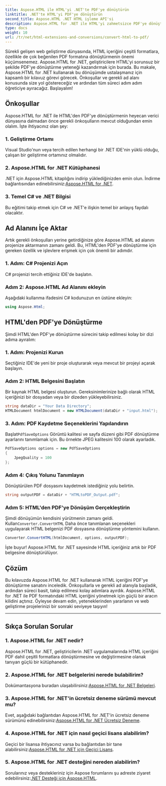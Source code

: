 ```yaml
---
title: Aspose.HTML ile HTML'yi .NET'te PDF'ye dönüştürün
linktitle: .NET'te HTML'yi PDF'ye dönüştürün
second_title: Aspose.HTML .NET HTML işleme API'si
description: Aspose.HTML for .NET ile HTML'yi zahmetsizce PDF'ye dönüştürün. Adım adım kılavuzumuzu takip edin ve HTML'den PDF'ye dönüştürmenin gücünü açığa çıkarın.
type: docs
weight: 10
url: /tr/net/html-extensions-and-conversions/convert-html-to-pdf/
---
```


Sürekli gelişen web geliştirme dünyasında, HTML içeriğini çeşitli formatlara, özellikle de çok beğenilen PDF formatına dönüştürmenin önemi küçümsenemez. Aspose.HTML for .NET, geliştiricilere HTML'yi sorunsuz bir şekilde PDF'ye dönüştürme yeteneği kazandırmak için burada. Bu makale, Aspose.HTML for .NET kullanarak bu dönüşümde ustalaşmanız için kapsamlı bir kılavuz görevi görecek. Önkoşullar ve gerekli ad alanı konusunda size yol göstereceğiz ve ardından tüm süreci adım adım öğreticiye ayıracağız. Başlayalım!

## Önkoşullar

Aspose.HTML for .NET ile HTML'den PDF'ye dönüştürmenin heyecan verici dünyasına dalmadan önce gerekli önkoşulların mevcut olduğundan emin olalım. İşte ihtiyacınız olan şey:

### 1. Geliştirme Ortamı

Visual Studio'nun veya tercih edilen herhangi bir .NET IDE'nin yüklü olduğu, çalışan bir geliştirme ortamınız olmalıdır.

### 2. Aspose.HTML for .NET Kütüphanesi

.NET için Aspose.HTML kitaplığını indirip yüklediğinizden emin olun. İndirme bağlantısından edinebilirsiniz:[Aspose.HTML for .NET](https://releases.aspose.com/html/net/).

### 3. Temel C# ve .NET Bilgisi

Bu eğitimi takip etmek için C# ve .NET'e ilişkin temel bir anlayış faydalı olacaktır.

## Ad Alanını İçe Aktar

Artık gerekli önkoşulları yerine getirdiğinize göre Aspose.HTML ad alanını projenize aktarmanın zamanı geldi. Bu, HTML'den PDF'ye dönüştürme için gereken özellik ve işlevlere erişmek için çok önemli bir adımdır.

### 1. Adım: C# Projenizi Açın

C# projenizi tercih ettiğiniz IDE'de başlatın.

### Adım 2: Aspose.HTML Ad Alanını ekleyin

Aşağıdaki kullanma ifadesini C# kodunuzun en üstüne ekleyin:

```csharp
using Aspose.Html;
```

## HTML'den PDF'ye Dönüştürme

Şimdi HTML'den PDF'ye dönüştürme sürecini takip edilmesi kolay bir dizi adıma ayıralım:

### 1. Adım: Projenizi Kurun

Seçtiğiniz IDE'de yeni bir proje oluşturarak veya mevcut bir projeyi açarak başlayın.

### Adım 2: HTML Belgesini Başlatın

Bir kaynak HTML belgesi oluşturun. Gereksinimlerinize bağlı olarak HTML içeriğinizi bir dosyadan veya bir dizeden yükleyebilirsiniz.

```csharp
string dataDir = "Your Data Directory";
HTMLDocument htmlDocument = new HTMLDocument(dataDir + "input.html");
```

### 3. Adım: PDF Kaydetme Seçeneklerini Yapılandırın

 Başlat`PdfSaveOptions` Görüntü kalitesi ve sayfa düzeni gibi PDF dönüştürme ayarlarını tanımlamak için. Bu örnekte JPEG kalitesini 100 olarak ayarladık.

```csharp
PdfSaveOptions options = new PdfSaveOptions
{
    JpegQuality = 100
};
```

### Adım 4: Çıkış Yolunu Tanımlayın

Dönüştürülen PDF dosyasını kaydetmek istediğiniz yolu belirtin.

```csharp
string outputPDF = dataDir + "HTMLtoPDF_Output.pdf";
```

### Adım 5: HTML'den PDF'ye Dönüşüm Gerçekleştirin

 Şimdi dönüşümün kendisini yürütmenin zamanı geldi. Kullan`Converter.ConvertHTML` Daha önce tanımlanan seçenekleri uygulayarak HTML belgenizi PDF dosyasına dönüştürme yöntemini kullanın.

```csharp
Converter.ConvertHTML(htmlDocument, options, outputPDF);
```

İşte buyur! Aspose.HTML for .NET sayesinde HTML içeriğiniz artık bir PDF belgesine dönüştürülüyor.

## Çözüm

Bu kılavuzda Aspose.HTML for .NET kullanarak HTML içeriğini PDF'ye dönüştürme sanatını inceledik. Önkoşullarla ve gerekli ad alanıyla başladık, ardından süreci basit, takip edilmesi kolay adımlara ayırdık. Aspose.HTML for .NET ile PDF formatındaki HTML içeriğini yönetmek için güçlü bir aracın kilidini açtınız. Öyleyse devam edin, yeteneklerinden yararlanın ve web geliştirme projelerinizi bir sonraki seviyeye taşıyın!

---

## Sıkça Sorulan Sorular

### 1. Aspose.HTML for .NET nedir?

Aspose.HTML for .NET, geliştiricilerin .NET uygulamalarında HTML içeriğini PDF dahil çeşitli formatlara dönüştürmesine ve değiştirmesine olanak tanıyan güçlü bir kütüphanedir.

### 2. Aspose.HTML for .NET belgelerini nerede bulabilirim?

 Dokümantasyona buradan ulaşabilirsiniz:[Aspose.HTML for .NET Belgeleri](https://reference.aspose.com/html/net/).

### 3. Aspose.HTML for .NET'in ücretsiz deneme sürümü mevcut mu?

 Evet, aşağıdaki bağlantıdan Aspose.HTML for .NET'in ücretsiz deneme sürümünü edinebilirsiniz:[Aspose.HTML for .NET Ücretsiz Deneme](https://releases.aspose.com/).

### 4. Aspose.HTML for .NET için nasıl geçici lisans alabilirim?

Geçici bir lisansa ihtiyacınız varsa bu bağlantıdan bir tane alabilirsiniz:[Aspose.HTML for .NET için Geçici Lisans](https://purchase.aspose.com/temporary-license/).

### 5. Aspose.HTML for .NET desteğini nereden alabilirim?

 Sorularınız veya destekleriniz için Aspose forumlarını şu adreste ziyaret edebilirsiniz:[.NET Desteği için Aspose.HTML](https://forum.aspose.com/).